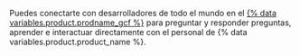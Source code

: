 Puedes conectarte con desarrolladores de todo el mundo en el [{% data variables.product.prodname_gcf %}](https://github.community) para preguntar y responder preguntas, aprender e interactuar directamente con el personal de {% data variables.product.product_name %}.
